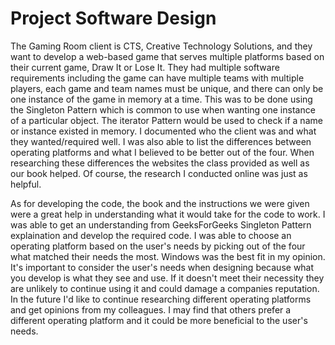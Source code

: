 # Project Software Design
The Gaming Room client is CTS, Creative Technology Solutions, and they want to develop a web-based game that serves multiple platforms based on their current game, Draw It or Lose It. They had multiple software requirements including the game can have multiple teams with multiple players, each game and team names must be unique, and there can only be one instance of the game in memory at a time. This was to be done using the Singleton Pattern which is common to use when wanting one instance of a particular object. The iterator Pattern would be used to check if a name or instance existed in memory. I documented who the client was and what they wanted/required well. I was also able to list the differences between operating platforms and what I believed to be better out of the four. When researching these differences the websites the class provided as well as our book helped. Of course, the research I conducted online was just as helpful. 

As for developing the code, the book and the instructions we were given were a great help in understanding what it would take for the code to work. I was able to get an understanding from GeeksForGeeks Singleton Pattern explaination and develop the required code. I was able to choose an operating platform based on the user's needs by picking out of the four what matched their needs the most. Windows was the best fit in my opinion. It's important to consider the user's needs when designing because what you develop is what they see and use. If it doesn't meet their necessity they are unlikely to continue using it and could damage a companies reputation. In the future I'd like to continue researching different operating platforms and get opinions from my colleagues. I may find that others prefer a different operating platform and it could be more beneficial to the user's needs.
